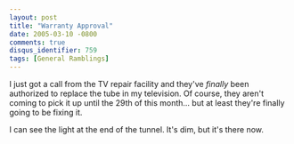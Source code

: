 ```yaml
---
layout: post
title: "Warranty Approval"
date: 2005-03-10 -0800
comments: true
disqus_identifier: 759
tags: [General Ramblings]
---
```

I just got a call from the TV repair facility and they've *finally* been
authorized to replace the tube in my television. Of course, they aren't
coming to pick it up until the 29th of this month... but at least
they're finally going to be fixing it.

 I can see the light at the end of the tunnel. It's dim, but it's there
now.
